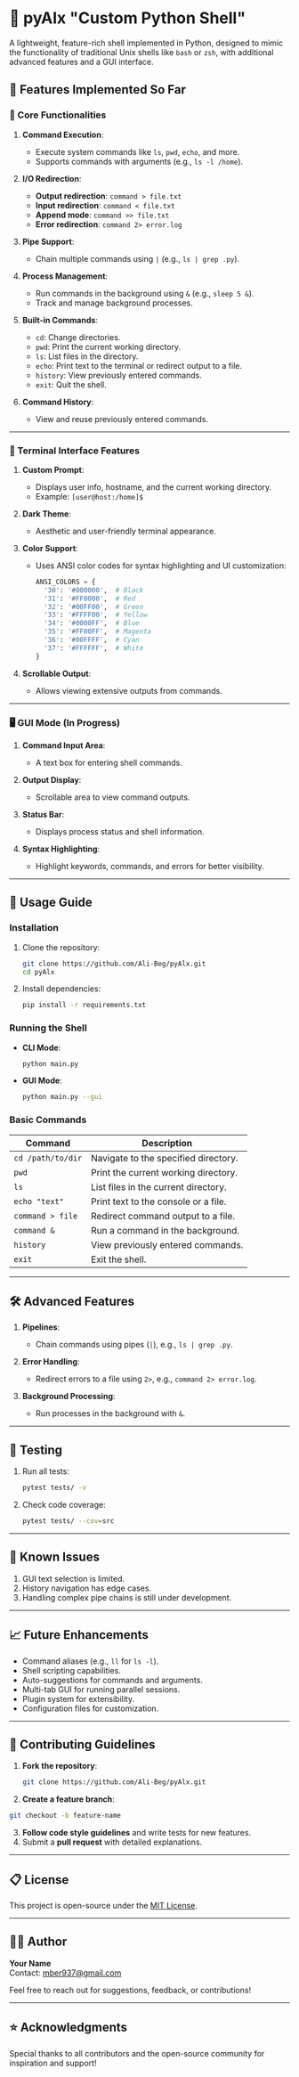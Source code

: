 # 🐚 pyAlx  "Custom Python Shell"

A lightweight, feature-rich shell implemented in Python, designed to mimic the functionality of traditional Unix shells like `bash` or `zsh`, with additional advanced features and a GUI interface.

## 🌟 Features Implemented So Far

### 🔧 Core Functionalities
1. **Command Execution**:
   - Execute system commands like `ls`, `pwd`, `echo`, and more.
   - Supports commands with arguments (e.g., `ls -l /home`).
   
2. **I/O Redirection**:
   - **Output redirection**: `command > file.txt`
   - **Input redirection**: `command < file.txt`
   - **Append mode**: `command >> file.txt`
   - **Error redirection**: `command 2> error.log`

3. **Pipe Support**:
   - Chain multiple commands using `|` (e.g., `ls | grep .py`).

4. **Process Management**:
   - Run commands in the background using `&` (e.g., `sleep 5 &`).
   - Track and manage background processes.

5. **Built-in Commands**:
   - `cd`: Change directories.
   - `pwd`: Print the current working directory.
   - `ls`: List files in the directory.
   - `echo`: Print text to the terminal or redirect output to a file.
   - `history`: View previously entered commands.
   - `exit`: Quit the shell.

6. **Command History**:
   - View and reuse previously entered commands.

---

### 🎨 Terminal Interface Features
1. **Custom Prompt**:
   - Displays user info, hostname, and the current working directory.
   - Example: `[user@host:/home]$`

2. **Dark Theme**:
   - Aesthetic and user-friendly terminal appearance.

3. **Color Support**:
   - Uses ANSI color codes for syntax highlighting and UI customization:
     ```python
     ANSI_COLORS = {
       '30': '#000000',  # Black
       '31': '#FF0000',  # Red
       '32': '#00FF00',  # Green
       '33': '#FFFF00',  # Yellow
       '34': '#0000FF',  # Blue
       '35': '#FF00FF',  # Magenta
       '36': '#00FFFF',  # Cyan
       '37': '#FFFFFF',  # White
     }
     ```

4. **Scrollable Output**:
   - Allows viewing extensive outputs from commands.

---

### 🖥️ GUI Mode (In Progress)
1. **Command Input Area**:
   - A text box for entering shell commands.
   
2. **Output Display**:
   - Scrollable area to view command outputs.
   
3. **Status Bar**:
   - Displays process status and shell information.

4. **Syntax Highlighting**:
   - Highlight keywords, commands, and errors for better visibility.

---

## 🚀 Usage Guide

### Installation
1. Clone the repository:
   ```bash
   git clone https://github.com/Ali-Beg/pyAlx.git
   cd pyAlx
   ```

2. Install dependencies:
   ```bash
   pip install -r requirements.txt
   ```

### Running the Shell
- **CLI Mode**:
  ```bash
  python main.py
  ```
- **GUI Mode**:
  ```bash
  python main.py --gui
  ```

### Basic Commands
| Command           | Description                                  |
|-------------------|----------------------------------------------|
| `cd /path/to/dir` | Navigate to the specified directory.         |
| `pwd`             | Print the current working directory.         |
| `ls`              | List files in the current directory.         |
| `echo "text"`     | Print text to the console or a file.          |
| `command > file`  | Redirect command output to a file.           |
| `command &`       | Run a command in the background.             |
| `history`         | View previously entered commands.            |
| `exit`            | Exit the shell.                              |

---

## 🛠️ Advanced Features
1. **Pipelines**:
   - Chain commands using pipes (`|`), e.g., `ls | grep .py`.
   
2. **Error Handling**:
   - Redirect errors to a file using `2>`, e.g., `command 2> error.log`.
   
3. **Background Processing**:
   - Run processes in the background with `&`.

---

## 🧪 Testing
1. Run all tests:
   ```bash
   pytest tests/ -v
   ```
2. Check code coverage:
   ```bash
   pytest tests/ --cov=src
   ```

---

## 🐞 Known Issues
1. GUI text selection is limited.
2. History navigation has edge cases.
3. Handling complex pipe chains is still under development.

---

## 📈 Future Enhancements
- Command aliases (e.g., `ll` for `ls -l`).
- Shell scripting capabilities.
- Auto-suggestions for commands and arguments.
- Multi-tab GUI for running parallel sessions.
- Plugin system for extensibility.
- Configuration files for customization.

---

## 🤝 Contributing Guidelines
1. **Fork the repository**:  
   ```bash
   git clone https://github.com/Ali-Beg/pyAlx.git
   ```
2. **Create a feature branch**:  
```bash
git checkout -b feature-name
```
3. **Follow code style guidelines** and write tests for new features.
4. Submit a **pull request** with detailed explanations.

---

## 📋 License
This project is open-source under the [MIT License](LICENSE).

---

## 👨‍💻 Author
**Your Name**  
Contact: [mber937@gmail.com](mbeg937@gmail.com)

Feel free to reach out for suggestions, feedback, or contributions!

---

## ⭐ Acknowledgments
Special thanks to all contributors and the open-source community for inspiration and support!

